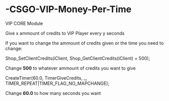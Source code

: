 # -CSGO-VIP-Money-Per-Time

VIP CORE Module

Give x ammount of credits to VIP Player every y seconds

If you want to change the ammount of credits given or the time you need to change:

Shop_SetClientCredits(iClient, Shop_GetClientCredits(iClient) + 500);

Change **500** to whatever ammount of credits you want to give

CreateTimer(60.0, TimerGiveCredits, _, TIMER_REPEAT|TIMER_FLAG_NO_MAPCHANGE);

Change **60.0** to how many seconds you want 
